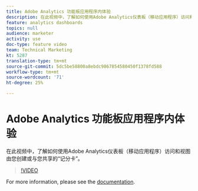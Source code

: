 ```yaml
---
title: Adobe Analytics 功能板应用程序内体验
description: 在此视频中，了解如何使用Adobe Analytics仪表板（移动应用程序）访问和视图由您创建或与您共享的“记分卡”。
feature: analytics dashboards
topics: null
audience: marketer
activity: use
doc-type: feature video
team: Technical Marketing
kt: 5287
translation-type: tm+mt
source-git-commit: 5dc5be58800a8ebdc9867854580450f1378fd588
workflow-type: tm+mt
source-wordcount: '71'
ht-degree: 25%

---
```



# Adobe Analytics 功能板应用程序内体验

在此视频中，了解如何使用Adobe Analytics仪表板（移动应用程序）访问和视图由您创建或与您共享的“记分卡”。

>[!VIDEO](https://video.tv.adobe.com/v/34545/?quality=12)

For more information, please see the [documentation](https://docs.adobe.com/help/zh-Hans/analytics/analyze/mobapp/home.html).
